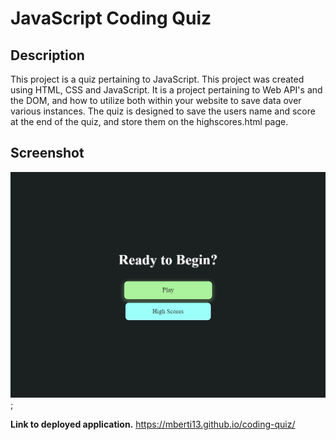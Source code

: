 # JavaScript Coding Quiz

## Description
This project is a quiz pertaining to JavaScript. This project was created using HTML, CSS and JavaScript. It is a project pertaining to Web API's and the DOM, and how to utilize both within your website to save data over various instances. The quiz is designed to save the users name and score at the end of the quiz, and store them on the highscores.html page. 

## Screenshot
![image](./assets/Screenshot.jpg);

**Link to deployed application.**
https://mberti13.github.io/coding-quiz/
